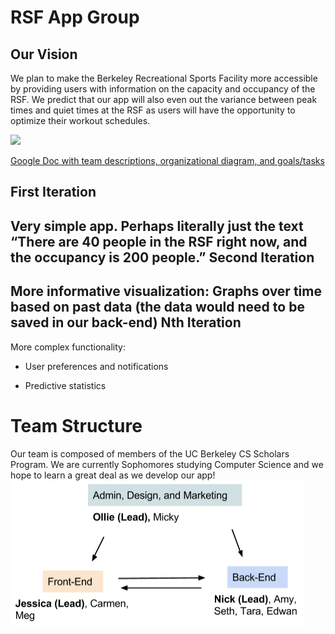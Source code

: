 RSF App Group
=============

Our Vision
-------------
We plan to make the Berkeley Recreational Sports Facility more accessible by providing users with information on the capacity and occupancy of the RSF. We predict that our app will also even out the variance between peak times and quiet times at the RSF as users will have the opportunity to optimize their workout schedules. 

<img src="http://i.imgur.com/efmVWEK.jpg">

[Google Doc with team descriptions, organizational diagram, and goals/tasks](https://docs.google.com/a/berkeley.edu/document/d/1pTSaqID6JxPohzLH787dy19iM2VnWdEP0j4ula4_LXo/edit)

First Iteration
------------
Very simple app. Perhaps literally just the text “There are 40 people in the RSF right now, and the occupancy is 200 people.”
Second Iteration
------------
More informative visualization:
Graphs over time based on past data (the data would need to be saved in our back-end)
Nth Iteration
------------
More complex functionality:

- User preferences and notifications

- Predictive statistics

Team Structure
============
Our team is composed of members of the UC Berkeley CS Scholars Program. We are currently Sophomores studying Computer Science and we hope to learn a great deal as we develop our app!
<img src="/structure.png">
